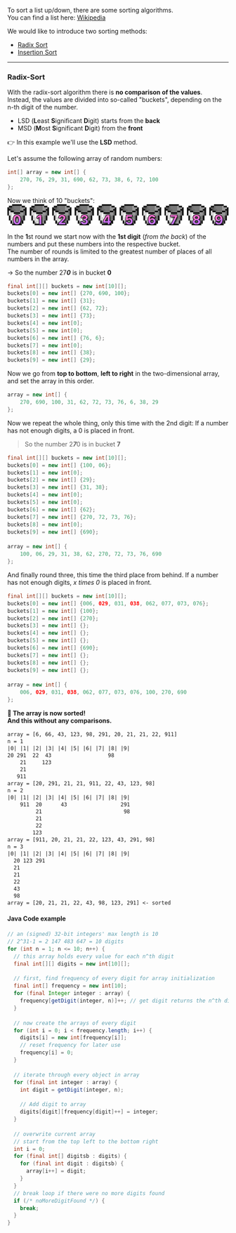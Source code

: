 To sort a list up/down, there are some sorting algorithms.  
You can find a list here: [Wikipedia](https://en.wikipedia.org/wiki/Category:Sorting_algorithms)

We would like to introduce two sorting methods:
* [Radix Sort](https://en.wikipedia.org/wiki/Radix_sort)
* [Insertion Sort](https://en.wikipedia.org/wiki/Insertion_sort)

---

### Radix-Sort
With the radix-sort algorithm there is **no comparison of the values**.  
Instead, the values are divided into so-called "buckets", depending on the n-th digit of the number.  
* LSD (**L**east **S**ignificant **D**igit) starts from the **back** 
* MSD (**M**ost **S**ignificant **D**igit) from the **front**

👉 In this example we'll use the **LSD** method.

Let's assume the following array of random numbers:
```java
int[] array = new int[] {
    270, 76, 29, 31, 690, 62, 73, 38, 6, 72, 100
};
```

Now we think of 10 "buckets":
![img](assets/images/buckets.png)

In the **1**st round we start now with the **1st digit** (*from the back*) of the numbers and put these numbers into the respective bucket.  
The number of rounds is limited to the greatest number of places of all numbers in the array.

-> So the number 27***0*** is in bucket **0**

```java
final int[][] buckets = new int[10][];
buckets[0] = new int[] {270, 690, 100};
buckets[1] = new int[] {31};
buckets[2] = new int[] {62, 72};
buckets[3] = new int[] {73};
buckets[4] = new int[0];
buckets[5] = new int[0];
buckets[6] = new int[] {76, 6};
buckets[7] = new int[0];
buckets[8] = new int[] {38};
buckets[9] = new int[] {29};
```

Now we go from **top to bottom**, **left to right** in the two-dimensional array, and set the array in this order.
```java
array = new int[] {
    270, 690, 100, 31, 62, 72, 73, 76, 6, 38, 29
};
```

Now we repeat the whole thing, only this time with the 2nd digit:
If a number has not enough digits, a 0 is placed in front.

> So the number 2***7***0 is in bucket **7**

```java
final int[][] buckets = new int[10][];
buckets[0] = new int[] {100, 06};
buckets[1] = new int[0];
buckets[2] = new int[] {29};
buckets[3] = new int[] {31, 38};
buckets[4] = new int[0];
buckets[5] = new int[0];
buckets[6] = new int[] {62};
buckets[7] = new int[] {270, 72, 73, 76};
buckets[8] = new int[0];
buckets[9] = new int[] {690};

array = new int[] {
    100, 06, 29, 31, 38, 62, 270, 72, 73, 76, 690
};
```

And finally round three, this time the third place from behind.
If a number has not enough digits, *x times 0* is placed in front.

```java
final int[][] buckets = new int[10][];
buckets[0] = new int[] {006, 029, 031, 038, 062, 077, 073, 076};
buckets[1] = new int[] {100};
buckets[2] = new int[] {270};
buckets[3] = new int[] {};
buckets[4] = new int[] {};
buckets[5] = new int[] {};
buckets[6] = new int[] {690};
buckets[7] = new int[] {};
buckets[8] = new int[] {};
buckets[9] = new int[] {};

array = new int[] {
    006, 029, 031, 038, 062, 077, 073, 076, 100, 270, 690
};
```

**🎉 The array is now sorted!  
And this without any comparisons.**

```
array = [6, 66, 43, 123, 98, 291, 20, 21, 21, 22, 911]
n = 1
|0| |1| |2| |3| |4| |5| |6| |7| |8| |9|
20 291  22  43                  98
    21     123
    21
   911
array = [20, 291, 21, 21, 911, 22, 43, 123, 98]
n = 2
|0| |1| |2| |3| |4| |5| |6| |7| |8| |9|
    911  20      43                 291
         21                          98
         21
         22
        123
array = [911, 20, 21, 21, 22, 123, 43, 291, 98]
n = 3
|0| |1| |2| |3| |4| |5| |6| |7| |8| |9|
  20 123 291
  21
  21
  22
  43
  98
array = [20, 21, 21, 22, 43, 98, 123, 291] <- sorted
```

#### Java Code example
```java
// an (signed) 32-bit integers' max length is 10
// 2^31-1 = 2 147 483 647 = 10 digits
for (int n = 1; n <= 10; n++) {
  // this array holds every value for each n^th digit
  final int[][] digits = new int[10][];

  // first, find frequency of every digit for array initialization
  final int[] frequency = new int[10];
  for (final Integer integer : array) {
    frequency[getDigit(integer, n)]++; // get digit returns the n^th digit of a number
  }

  // now create the arrays of every digit
  for (int i = 0; i < frequency.length; i++) {
    digits[i] = new int[frequency[i]];
    // reset frequency for later use
    frequency[i] = 0;
  }

  // iterate through every object in array
  for (final int integer : array) {
    int digit = getDigit(integer, n);

    // Add digit to array
    digits[digit][frequency[digit]++] = integer;
  }

  // overwrite current array
  // start from the top left to the bottom right
  int i = 0;
  for (final int[] digitsb : digits) {
    for (final int digit : digitsb) {
      array[i++] = digit;
    }
  }
  // break loop if there were no more digits found
  if (/* noMoreDigitFound */) {
    break;
  }
}
```